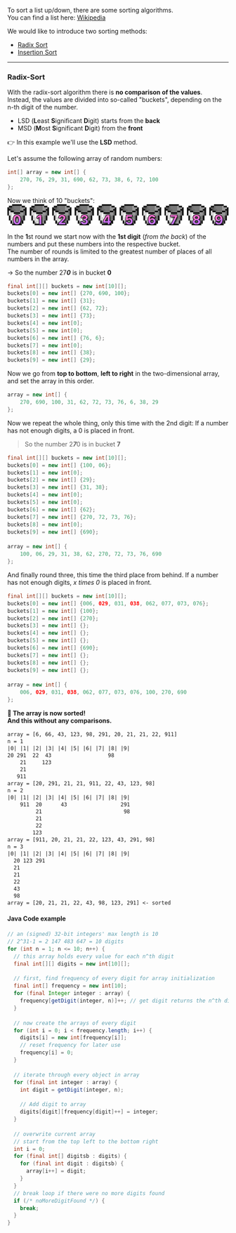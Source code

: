 To sort a list up/down, there are some sorting algorithms.  
You can find a list here: [Wikipedia](https://en.wikipedia.org/wiki/Category:Sorting_algorithms)

We would like to introduce two sorting methods:
* [Radix Sort](https://en.wikipedia.org/wiki/Radix_sort)
* [Insertion Sort](https://en.wikipedia.org/wiki/Insertion_sort)

---

### Radix-Sort
With the radix-sort algorithm there is **no comparison of the values**.  
Instead, the values are divided into so-called "buckets", depending on the n-th digit of the number.  
* LSD (**L**east **S**ignificant **D**igit) starts from the **back** 
* MSD (**M**ost **S**ignificant **D**igit) from the **front**

👉 In this example we'll use the **LSD** method.

Let's assume the following array of random numbers:
```java
int[] array = new int[] {
    270, 76, 29, 31, 690, 62, 73, 38, 6, 72, 100
};
```

Now we think of 10 "buckets":
![img](assets/images/buckets.png)

In the **1**st round we start now with the **1st digit** (*from the back*) of the numbers and put these numbers into the respective bucket.  
The number of rounds is limited to the greatest number of places of all numbers in the array.

-> So the number 27***0*** is in bucket **0**

```java
final int[][] buckets = new int[10][];
buckets[0] = new int[] {270, 690, 100};
buckets[1] = new int[] {31};
buckets[2] = new int[] {62, 72};
buckets[3] = new int[] {73};
buckets[4] = new int[0];
buckets[5] = new int[0];
buckets[6] = new int[] {76, 6};
buckets[7] = new int[0];
buckets[8] = new int[] {38};
buckets[9] = new int[] {29};
```

Now we go from **top to bottom**, **left to right** in the two-dimensional array, and set the array in this order.
```java
array = new int[] {
    270, 690, 100, 31, 62, 72, 73, 76, 6, 38, 29
};
```

Now we repeat the whole thing, only this time with the 2nd digit:
If a number has not enough digits, a 0 is placed in front.

> So the number 2***7***0 is in bucket **7**

```java
final int[][] buckets = new int[10][];
buckets[0] = new int[] {100, 06};
buckets[1] = new int[0];
buckets[2] = new int[] {29};
buckets[3] = new int[] {31, 38};
buckets[4] = new int[0];
buckets[5] = new int[0];
buckets[6] = new int[] {62};
buckets[7] = new int[] {270, 72, 73, 76};
buckets[8] = new int[0];
buckets[9] = new int[] {690};

array = new int[] {
    100, 06, 29, 31, 38, 62, 270, 72, 73, 76, 690
};
```

And finally round three, this time the third place from behind.
If a number has not enough digits, *x times 0* is placed in front.

```java
final int[][] buckets = new int[10][];
buckets[0] = new int[] {006, 029, 031, 038, 062, 077, 073, 076};
buckets[1] = new int[] {100};
buckets[2] = new int[] {270};
buckets[3] = new int[] {};
buckets[4] = new int[] {};
buckets[5] = new int[] {};
buckets[6] = new int[] {690};
buckets[7] = new int[] {};
buckets[8] = new int[] {};
buckets[9] = new int[] {};

array = new int[] {
    006, 029, 031, 038, 062, 077, 073, 076, 100, 270, 690
};
```

**🎉 The array is now sorted!  
And this without any comparisons.**

```
array = [6, 66, 43, 123, 98, 291, 20, 21, 21, 22, 911]
n = 1
|0| |1| |2| |3| |4| |5| |6| |7| |8| |9|
20 291  22  43                  98
    21     123
    21
   911
array = [20, 291, 21, 21, 911, 22, 43, 123, 98]
n = 2
|0| |1| |2| |3| |4| |5| |6| |7| |8| |9|
    911  20      43                 291
         21                          98
         21
         22
        123
array = [911, 20, 21, 21, 22, 123, 43, 291, 98]
n = 3
|0| |1| |2| |3| |4| |5| |6| |7| |8| |9|
  20 123 291
  21
  21
  22
  43
  98
array = [20, 21, 21, 22, 43, 98, 123, 291] <- sorted
```

#### Java Code example
```java
// an (signed) 32-bit integers' max length is 10
// 2^31-1 = 2 147 483 647 = 10 digits
for (int n = 1; n <= 10; n++) {
  // this array holds every value for each n^th digit
  final int[][] digits = new int[10][];

  // first, find frequency of every digit for array initialization
  final int[] frequency = new int[10];
  for (final Integer integer : array) {
    frequency[getDigit(integer, n)]++; // get digit returns the n^th digit of a number
  }

  // now create the arrays of every digit
  for (int i = 0; i < frequency.length; i++) {
    digits[i] = new int[frequency[i]];
    // reset frequency for later use
    frequency[i] = 0;
  }

  // iterate through every object in array
  for (final int integer : array) {
    int digit = getDigit(integer, n);

    // Add digit to array
    digits[digit][frequency[digit]++] = integer;
  }

  // overwrite current array
  // start from the top left to the bottom right
  int i = 0;
  for (final int[] digitsb : digits) {
    for (final int digit : digitsb) {
      array[i++] = digit;
    }
  }
  // break loop if there were no more digits found
  if (/* noMoreDigitFound */) {
    break;
  }
}
```